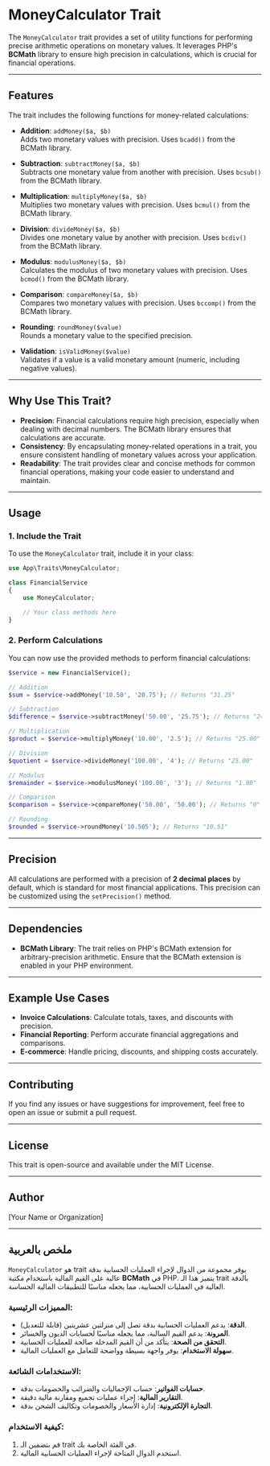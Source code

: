 # MoneyCalculator Trait

The `MoneyCalculator` trait provides a set of utility functions for performing precise arithmetic operations on monetary values. It leverages PHP's **BCMath** library to ensure high precision in calculations, which is crucial for financial operations.

---

## Features

The trait includes the following functions for money-related calculations:

- **Addition**: `addMoney($a, $b)`  
  Adds two monetary values with precision. Uses `bcadd()` from the BCMath library.

- **Subtraction**: `subtractMoney($a, $b)`  
  Subtracts one monetary value from another with precision. Uses `bcsub()` from the BCMath library.

- **Multiplication**: `multiplyMoney($a, $b)`  
  Multiplies two monetary values with precision. Uses `bcmul()` from the BCMath library.

- **Division**: `divideMoney($a, $b)`  
  Divides one monetary value by another with precision. Uses `bcdiv()` from the BCMath library.

- **Modulus**: `modulusMoney($a, $b)`  
  Calculates the modulus of two monetary values with precision. Uses `bcmod()` from the BCMath library.

- **Comparison**: `compareMoney($a, $b)`  
  Compares two monetary values with precision. Uses `bccomp()` from the BCMath library.

- **Rounding**: `roundMoney($value)`  
  Rounds a monetary value to the specified precision.

- **Validation**: `isValidMoney($value)`  
  Validates if a value is a valid monetary amount (numeric, including negative values).

---

## Why Use This Trait?

- **Precision**: Financial calculations require high precision, especially when dealing with decimal numbers. The BCMath library ensures that calculations are accurate.
- **Consistency**: By encapsulating money-related operations in a trait, you ensure consistent handling of monetary values across your application.
- **Readability**: The trait provides clear and concise methods for common financial operations, making your code easier to understand and maintain.

---

## Usage

### 1. Include the Trait

To use the `MoneyCalculator` trait, include it in your class:

```php
use App\Traits\MoneyCalculator;

class FinancialService
{
    use MoneyCalculator;

    // Your class methods here
}
```

### 2. Perform Calculations

You can now use the provided methods to perform financial calculations:

```php
$service = new FinancialService();

// Addition
$sum = $service->addMoney('10.50', '20.75'); // Returns "31.25"

// Subtraction
$difference = $service->subtractMoney('50.00', '25.75'); // Returns "24.25"

// Multiplication
$product = $service->multiplyMoney('10.00', '2.5'); // Returns "25.00"

// Division
$quotient = $service->divideMoney('100.00', '4'); // Returns "25.00"

// Modulus
$remainder = $service->modulusMoney('100.00', '3'); // Returns "1.00"

// Comparison
$comparison = $service->compareMoney('50.00', '50.00'); // Returns "0" (equal)

// Rounding
$rounded = $service->roundMoney('10.505'); // Returns "10.51"
```

---

## Precision

All calculations are performed with a precision of **2 decimal places** by default, which is standard for most financial applications. This precision can be customized using the `setPrecision()` method.

---

## Dependencies

- **BCMath Library**: The trait relies on PHP's BCMath extension for arbitrary-precision arithmetic. Ensure that the BCMath extension is enabled in your PHP environment.

---

## Example Use Cases

- **Invoice Calculations**: Calculate totals, taxes, and discounts with precision.
- **Financial Reporting**: Perform accurate financial aggregations and comparisons.
- **E-commerce**: Handle pricing, discounts, and shipping costs accurately.

---

## Contributing

If you find any issues or have suggestions for improvement, feel free to open an issue or submit a pull request.

---

## License

This trait is open-source and available under the MIT License.

---

## Author

[Your Name or Organization]

---

## ملخص بالعربية

`MoneyCalculator` هو trait يوفر مجموعة من الدوال لإجراء العمليات الحسابية بدقة عالية على القيم المالية باستخدام مكتبة **BCMath** في PHP. يتميز هذا الـ trait بالدقة العالية في العمليات الحسابية، مما يجعله مناسبًا للتطبيقات المالية الحساسة.

### المميزات الرئيسية:
- **الدقة**: يدعم العمليات الحسابية بدقة تصل إلى منزلتين عشريتين (قابلة للتعديل).
- **المرونة**: يدعم القيم السالبة، مما يجعله مناسبًا لحسابات الديون والخسائر.
- **التحقق من الصحة**: يتأكد من أن القيم المدخلة صالحة للعمليات الحسابية.
- **سهولة الاستخدام**: يوفر واجهة بسيطة وواضحة للتعامل مع العمليات المالية.

### الاستخدامات الشائعة:
- **حسابات الفواتير**: حساب الإجماليات والضرائب والخصومات بدقة.
- **التقارير المالية**: إجراء عمليات تجميع ومقارنة مالية دقيقة.
- **التجارة الإلكترونية**: إدارة الأسعار والخصومات وتكاليف الشحن بدقة.

### كيفية الاستخدام:
1. قم بتضمين الـ trait في الفئة الخاصة بك.
2. استخدم الدوال المتاحة لإجراء العمليات الحسابية المالية.
